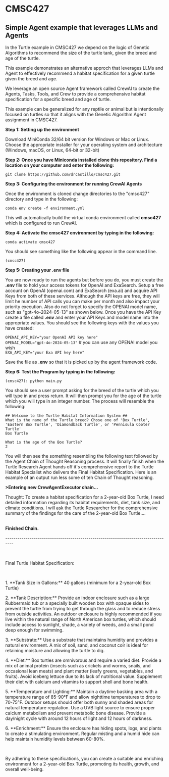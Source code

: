 <h1>CMSC427</h1>
<h2>Simple Agent example that leverages LLMs and Agents</h2>

<p>In the Turtle example in CMSC427 we depend on the logic of Genetic Algorithms to recommend the size of the turtle tank, given the breed and age of the turtle. 

This example demonstrates an alternative approch that leverages LLMs and Agent to effectively recommend a habitat specification for a given turtle given the breed and age. 

We leverage an open source Agent framework called CrewAI to create the Agents, Tasks, Tools, and Crew to provide a comprehensive habitat specification for a specific breed and age of turtle.

This example can be generalized for any reptile or animal but is intentionally focused on turtles so that it aligns with the Genetic Algorithm Agent assignment in CMSC427.</p>

<strong>Step 1: Setting up the environment</strong>

<p>Download MiniConda 32/64 bit version for Windows or Mac or Linux. Choose the appropriate installer for your operating system and architecture (Windows, macOS, or Linux, 64-bit or 32-bit) </p>

<strong>Step 2: Once you have Miniconda installed clone this repository. Find a location on your computer and enter the following:</strong>

`git clone https://github.com/drcastillo/cmsc427.git`

<strong>Step 3: Configuring the environment for running CrewAI Agents</strong>

Once the environment is cloned change directories to the "cmsc427" directory and type in the following:

`conda env create -f environment.yml`

<p>This will automatically build the virtual conda environment called <strong>cmsc427</strong> which is configured to run CrewAI.</p>

<strong>Step 4: Activate the cmsc427 environment by typing in the following:</strong>

`conda activate cmsc427`

<p>You should see something like the following appear in the command line.</p>

`(cmsc427)`

<strong>Step 5: Creating your .env file</strong>

<p>You are now ready to run the agents but before you do, you must create the <strong>.env</strong> file to hold your access tokens for OpenAI and ExaSearch. Setup a free account on OpenAI (openai.com) and ExaSearch (exa.ai) and acquire API Keys from both of these services. Although the API keys are free, they will limit he number of API calls you can make per month and also impact your priority execution. Also do not forget to specify the OPENAI model name, such as "gpt-4o-2024-05-13" as shown below. Once you have the API Key create a file called <strong>.env</strong> and enter your API Keys and model name into the appropriate values. You should see the following keys with the values you have created:</p>

`OPENAI_API_KEY="your OpenAI API key here"`<br>
`OPENAI_MODEL="gpt-4o-2024-05-13"`  # you can use any OPENAI model you wish<br>
`EXA_API_KEY="your Exa API key here"`

<p>Save the file as <strong>.env</strong> so that it is picked up by the agent framework code.</p>

<strong>Step 6: Test the Program by typing in the following:</strong>

`(cmsc427): python main.py`<br>

<p>You should see a user prompt asking for the breed of the turtle which you will type in and press return. It will then prompt you for the age of the turtle which you will type in an integer number. The process will resemble the following:</p>

`## Welcome to the Turtle Habitat Information System ##`<br>
`What is the name of the Turtle breed? Chose one of 'Box Turtle', 'Eastern Box Turtle', 'Diamondback Turtle', or 'Pennisula Cooter Turtle'`<br>
`Box Turtle`<br>

`What is the age of the Box Turtle?`<br>
`2`<br>

<p>You will then see the something resembling the following text followed by the Agent Chain of Thought Reasoning process. It will finally finish when the Turtle Research Agent hands off it's comprehensive report to the Turtle Habitat Specialist who delivers the Final Habitat Specification. Here is an example of an output run less some of teh Chain of Thought reasoning.</p>

<strong>>Entering new CrewAgentExecutor chain...</strong><br>
<p>Thought: To create a habitat specification for a 2-year-old Box Turtle, I need detailed information regarding its habitat requirements, diet, tank size, and climate conditions. I will ask the Turtle Researcher for the comprehensive summary of the findings for the care of the 2-year-old Box Turtle....</p><br>
<strong>Finished Chain.</strong><br>
<p>----------------------------------------------------------------------------------</p><br>
<p>Final Turtle Habitat Specification:</p><br>
<p>1. **Tank Size in Gallons:** 40 gallons (minimum for a 2-year-old Box Turtle)</p>
<p>2. **Tank Description:** Provide an indoor enclosure such as a large Rubbermaid tub or a specially built wooden box with opaque sides to prevent the turtle from trying to get through the glass and to reduce stress from outside activities. An outdoor enclosure is highly recommended if you live within the natural range of North American box turtles, which should include access to sunlight, shade, a variety of weeds, and a small pond deep enough for swimming.</p>
<p>3. **Substrate:** Use a substrate that maintains humidity and provides a natural environment. A mix of soil, sand, and coconut coir is ideal for retaining moisture and allowing the turtle to dig.</p>
<p>4. **Diet:** Box turtles are omnivorous and require a varied diet. Provide a mix of animal protein (insects such as crickets and worms, snails, and occasional lean meats) and plant matter (leafy greens, vegetables, and fruits). Avoid iceberg lettuce due to its lack of nutritional value. Supplement their diet with calcium and vitamins to support shell and bone health.</p>
<p>5. **Temperature and Lighting:** Maintain a daytime basking area with a temperature range of 85-90°F and allow nighttime temperatures to drop to 70-75°F. Outdoor setups should offer both sunny and shaded areas for natural temperature regulation. Use a UVB light source to ensure proper calcium metabolism and prevent metabolic bone disease. Provide a day/night cycle with around 12 hours of light and 12 hours of darkness.</p>
<p>6. **Enrichment:** Ensure the enclosure has hiding spots, logs, and plants to create a stimulating environment. Regular misting and a humid hide can help maintain humidity levels between 60-80%.</p><br>
<p>By adhering to these specifications, you can create a suitable and enriching environment for a 2-year-old Box Turtle, promoting its health, growth, and overall well-being.</p><br>
